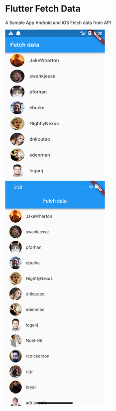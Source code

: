 # Flutter Fetch Data

A Sample App Android and iOS Fetch data from API

<img src="assets/Screenshot_1544524243.png" alt="Android apps" width="320" height="480">

<img src="assets/Simulator%20Screen%20Shot%20-%20iPhone%20X%20-%202018-12-11%20at%2017.28.35.png" alt="iOS apps" width="320" height="720">
